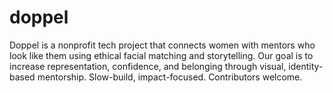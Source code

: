 # doppel
Doppel is a nonprofit tech project that connects women with mentors who look like them using ethical facial matching and storytelling. Our goal is to increase representation, confidence, and belonging through visual, identity-based mentorship. Slow-build, impact-focused. Contributors welcome.
